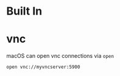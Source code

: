 Built In
===

# vnc

macOS can open vnc connections via `open`

```
open vnc://myvncserver:5900
```
